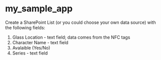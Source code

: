 # my_sample_app

Create a SharePoint List (or you could choose your own data source) with the following fields:
1. Glass Location - text field; data comes from the NFC tags
2. Character Name - text field
3. Avalaible (Yes/No)
4. Series - text field

